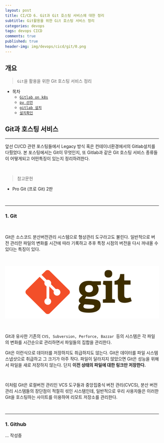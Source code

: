 ```yaml
---
layout: post
title: CI/CD 6. Git과 Git 호스팅 서비스에 대한 정리
subtitle: Git활용을 위한 Git 호스팅 서비스 정리
categories: devops
tags: devops CICD
comments: true
published: true
header-img: img/devops/cicd/git/0.png
---
```


## 개요
> `Git`을 활용을 위한 Git 호스팅 서비스 정리
  
- 목차
	- [`Gitlab on k8s`](#h2-idgitlab-on-k8s-342gitlab-on-k8sh2)
	- [`pv 선언`](#1-persistent-volume퍼시스턴트-볼륨-선언)
	- [`gitlab 설치`](#2-gitlab-설치)
	- [`설치확인`](#3-정상-설치-확인)
  
## Git과 호스팅 서비스
---
앞선 CI/CD 관련 포스팅들에서 Legacy 방식 혹은 컨테이너환경에서의 Gitlab설치를 다뤘었다. 본 포스팅에서는 Git이 무엇인지, 또 Gitlab과 같은 Git 호스팅 서비스 종류들이 어떻게되고 어떤특징이 있는지 정리하려한다.

<br>

> 참고문헌

- Pro Git (프로 Git) 2판

<br>

---

### **1. Git**

<br>

Git은 소스코드 분산버전관리 시스템으로 형상관리 도구라고도 불린다. 일반적으로 버전 관리란 파일의 변화를 시간에 따라 기록하고 추후 특정 시점의 버전을 다시 꺼내올 수 있다는 특징이 있다. 

<br>

![그림1](/assets/img/devops/cicd/git/git.png)

<br>

Git과 유사한 기존의 `CVS, Subversion, Perforce, Bazzar `등의 시스템은 각 파일의 변화를 시간순으로 관리하면서 파일들의 집합을 관리한다.

Git은 이런식으로 데이터를 저장하지도 취급하지도 않는다. Git은 데이터를 파일 시스템 스냅샷으로 취급하고 그 크기가 아주 작다. 파일이 달라지지 않았으면 Git은 성능을 위해서 파일을 새로 저장하지 않는다. 단지 **이전 상태의 파일에 대한 링크만 저장한다.**

 
<br>

이처럼 Git은 로컬버전 관리인 VCS 도구들과 중앙집중식 버전 관리(CVCS), 분산 버전 관리 시스템들의 장단점이 적절히 섞인 시스템인데, 일반적으로 우리 사용자들은 이러한 Git을 호스팅하는 사이트를 이용하여 리모트 저장소를 관리한다. 


<br>

---

### **1. Github**


... 작성중





